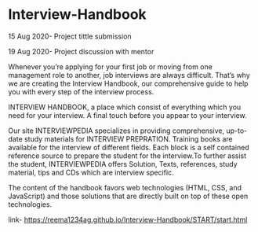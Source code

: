 # Interview-Handbook
15 Aug 2020- Project tittle submission

19 Aug 2020- Project discussion with mentor

Whenever you’re applying for your first job or moving from one management role to another, job interviews are always difficult. That’s why we are creating the Interview Handbook, our comprehensive guide to help you with every step of the interview process.

INTERVIEW HANDBOOK, a place which consist of everything which you need for your interview. A final touch before you appear to your interview.

Our site INTERVIEWPEDIA specializes in providing comprehensive, up-to-date study materials for INTERVIEW PREPRATION. Training books are available for the interview of different fields. Each block is a self contained reference source to prepare the student for the interview.To further assist the student, INTERVIEWPEDIA offers Solution, Texts, references, study material, tips and CDs which are interview specific. 

The content of the handbook favors web technologies (HTML, CSS, and JavaScript) and those solutions that are directly built on top of these open technologies. 


link-
https://reema1234ag.github.io/Interview-Handbook/START/start.html
